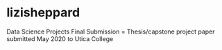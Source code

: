 # lizisheppard
Data Science Projects
Final Submission = Thesis/capstone project paper submitted May 2020 to Utica College
